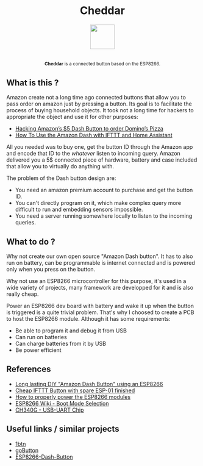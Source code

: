 <h1 align="center">Cheddar</h1>
<h6 align="center">
  <a href="https://en.wikipedia.org/wiki/Cheddar_cheese">
    <img  src="https://upload.wikimedia.org/wikipedia/commons/1/18/Somerset-Cheddar.jpg"
        height="64"
        width="64">
  </a>
</h6>
<p align="center">
<sup>
      <strong>Cheddar</strong> is a connected button based on the ESP8266.
</sup>
<br>

## What is this ?

Amazon create not a long time ago connected buttons that allow you to pass
order on amazon just by pressing a button. Its goal is to facilitate the
process of buying household objects.
It took not a long time for hackers to appropriate the object and use it for
other purposes:

  * [Hacking Amazon’s $5 Dash Button to order Domino’s Pizza](https://medium.com/@brody_berson/hacking-amazon-s-5-dash-button-to-order-domino-s-pizza-9d19c9d04646)
  * [How To Use the Amazon Dash with IFTTT and Home Assistant](https://www.youtube.com/watch?v=qZpJ9W0wCks)

All you needed was to buy one, get the button ID through the Amazon app and
encode that ID to the _whatever_ listen to incoming query.
Amazon delivered you a 5$ connected piece of hardware, battery and case
included that allow you to virtually do anything with.

The problem of the Dash button design are:

  * You need an amazon premium account to purchase and get the button ID.
  * You can't directly program on it, which make complex query more difficult
      to run and embedding sensors impossible.
  * You need a server running somewhere locally to listen to the incoming
      queries.

## What to do ?

Why not create our own open source "Amazon Dash button". It has to also
run on battery, can be programmable is internet connected and is powered only
when you press on the button.

Why not use an ESP8266 microcontroller for this purpose, it's used in a wide
variety of projects, many framework are developped for it and is also really
cheap.

Power an ESP8266 dev board with battery and wake it up when the button is 
triggered is a quite trivial problem. That's why I choosed to create a PCB to
host the ESP8266 module. Although it has some requirements:

  * Be able to program it and debug it from USB
  * Can run on batteries
  * Can charge batteries from it by USB
  * Be power efficient

## References

* [Long lasting DIY "Amazon Dash Button" using an ESP8266](https://www.youtube.com/watch?v=nbMfb0dIvYc&t=307s)
* [Cheap IFTTT Button with spare ESP-01 finished](https://www.youtube.com/watch?v=6JD2RMDM88Y)
* [How to properly power the ESP8266 modules](https://www.youtube.com/watch?v=wf_msvWv1jk)
* [ESP8266 Wiki - Boot Mode Selection](https://github.com/espressif/esptool/wiki/ESP8266-Boot-Mode-Selection)
* [CH340G - USB-UART Chip](http://www.sunrom.com/p/ch340g)

## Useful links / similar projects

* [1btn](https://github.com/knewron-technologies/1btn)
* [goButton](https://www.kickstarter.com/projects/805606890/gobutton-simple-wi-fi-connected-smart-button-for-e/description)
* [ESP8266-Dash-Button](https://github.com/DeqingSun/ESP8266-Dash-Button)
